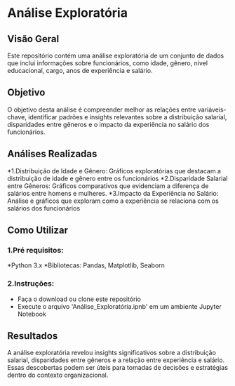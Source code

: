 # Análise Exploratória
## Visão Geral
Este repositório contém uma análise exploratória de um conjunto de dados que inclui informações sobre funcionários, como idade, gênero, nível educacional, cargo, anos de experiência e salário.
## Objetivo
O objetivo desta análise é compreender melhor as relações entre variáveis-chave, identificar padrões e insights relevantes sobre a distribuição salarial, disparidades entre gêneros e o impacto da experiência no salário dos funcionários.

## Análises Realizadas
*1.Distribuição de Idade e Gênero:
  Gráficos exploratórias que destacam a distribuição de idade e gênero entre os funcionários
*2.Disparidade Salarial entre Gêneros:
  Gráficos comparativos que evidenciam a diferença de salários entre homens e mulheres.
*3.Impacto da Experiência no Salário:
  Análise e gráficos que exploram como a experiência se relaciona com os salários dos funcionários

## Como Utilizar
### 1.Pré requisitos:
*Python 3.x
*Bibliotecas: Pandas, Matplotlib, Seaborn
### 2.Instruções:
* Faça o download ou clone este repositório
* Execute o arquivo 'Análise_Exploratória.ipnb' em um ambiente Jupyter Notebook

## Resultados
A análise exploratória revelou insights significativos sobre a distribuição salarial, disparidades entre gêneros e a relação entre experiência e salário. Essas descobertas podem ser úteis para tomadas de decisões e estratégias dentro do contexto organizacional.
